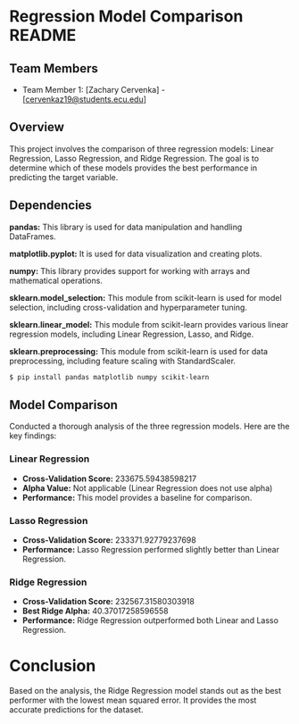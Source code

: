 # Regression Model Comparison README

## Team Members
- Team Member 1: [Zachary Cervenka] - [cervenkaz19@students.ecu.edu]

## Overview
This project involves the comparison of three regression models: Linear Regression, Lasso Regression, and Ridge Regression. The goal is to determine which of these models provides the best performance in predicting the target variable.

## Dependencies
**pandas:** This library is used for data manipulation and handling DataFrames.

**matplotlib.pyplot:** It is used for data visualization and creating plots.

**numpy:** This library provides support for working with arrays and mathematical operations.

**sklearn.model_selection:** This module from scikit-learn is used for model selection, including cross-validation and hyperparameter tuning.

**sklearn.linear_model:** This module from scikit-learn provides various linear regression models, including Linear Regression, Lasso, and Ridge.

**sklearn.preprocessing:** This module from scikit-learn is used for data preprocessing, including feature scaling with StandardScaler.

``` bash
$ pip install pandas matplotlib numpy scikit-learn
```

## Model Comparison
Conducted a thorough analysis of the three regression models. Here are the key findings:

### Linear Regression
- **Cross-Validation Score:** 233675.59438598217
- **Alpha Value:** Not applicable (Linear Regression does not use alpha)
- **Performance:** This model provides a baseline for comparison.
### Lasso Regression
- **Cross-Validation Score:** 233371.92779237698
- **Performance:** Lasso Regression performed slightly better than Linear Regression.
### Ridge Regression
- **Cross-Validation Score:** 232567.31580303918
- **Best Ridge Alpha:** 40.37017258596558
- **Performance:** Ridge Regression outperformed both Linear and Lasso Regression.

# Conclusion
Based on the analysis, the Ridge Regression model stands out as the best performer with the lowest mean squared error. It provides the most accurate predictions for the dataset.


